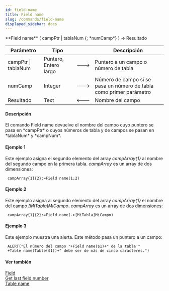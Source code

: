 ```yaml
---
id: field-name
title: Field name
slug: /commands/field-name
displayed_sidebar: docs
---
```


<!--REF #_command_.Field name.Syntax-->**Field name** ( campPtr | tablaNum {; *numCamp*} ) -> Resultado<!-- END REF-->
<!--REF #_command_.Field name.Params-->
| Parámetro | Tipo |  | Descripción |
| --- | --- | --- | --- |
| campPtr &#124; tablaNum | Puntero, Entero largo | &#x1F852; | Puntero a un campo o número de tabla |
| numCamp | Integer | &#x1F852; | Número de campo si se pasa un número de tabla como primer parámetro |
| Resultado | Text | &#x1F850; | Nombre del campo |

<!-- END REF-->

#### Descripción 

<!--REF #_command_.Field name.Summary-->El comando Field name devuelve el nombre del campo cuyo puntero se pasa en *campPtr* o cuyos números de tabla y de campos se pasan en *tablaNum* y *campNum*.<!-- END REF-->

#### Ejemplo 1 

Este ejemplo asigna el segundo elemento del array *campArray{1}* al nombre del segundo campo en la primera tabla. *campArray* es un array de dos dimensiones:

```4d
 campArray{1}{2}:=Field name(1;2)
```

#### Ejemplo 2 

Este ejemplo asigna al segundo elemento del array *campArray{1}* el nombre del campo *\[MiTabla\]MiCampo*. *campArray* es un array de dos dimensiones:

```4d
 campArray{1}{2}:=Field name(->[MiTabla]MiCampo)
```

#### Ejemplo 3 

Este ejemplo muestra una alerta. Este método pasa un puntero a un campo:

```4d
 ALERT("El número del campo "+Field name($1)+" de la tabla "
 +Table name(Table($1))+" debe ser de más de cinco caracteres.")
```

#### Ver también 

[Field](field.md)  
[Get last field number](get-last-field-number.md)  
[Table name](table-name.md)  